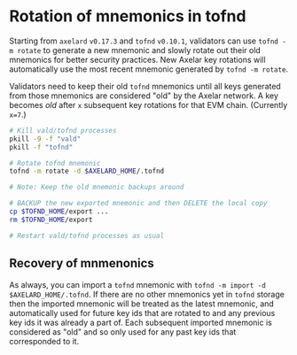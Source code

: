 # Rotation of mnemonics in tofnd

Starting from `axelard` `v0.17.3` and `tofnd` `v0.10.1`, validators can use `tofnd -m rotate` to generate a new mnemonic and slowly rotate out their old mnemonics for better security practices. New Axelar key rotations will automatically use the most recent mnemonic generated by `tofnd -m rotate`.

Validators need to keep their old `tofnd` mnemonics until all keys generated from those mnemonics are considered "old" by the Axelar network. A key becomes _old_ after `x` subsequent key rotations for that EVM chain. (Currently `x=7`.)

```bash
# Kill vald/tofnd processes
pkill -9 -f "vald"
pkill -f "tofnd"

# Rotate tofnd mnemonic
tofnd -m rotate -d $AXELARD_HOME/.tofnd

# Note: Keep the old mnemonic backups around

# BACKUP the new exported mnemonic and then DELETE the local copy
cp $TOFND_HOME/export ...
rm $TOFND_HOME/export

# Restart vald/tofnd processes as usual
```

## Recovery of mnmenonics

As always, you can import a `tofnd` mnemonic with `tofnd -m import -d $AXELARD_HOME/.tofnd`. If there are no other mnemonics yet in `tofnd` storage then the imported mnemonic will be treated as the latest mnemonic, 
and automatically used for future key ids that are rotated to and any previous key ids it was already a part of.
Each subsequent imported mnemonic is considered as "old"
and so only used for any past key ids that corresponded to it.

